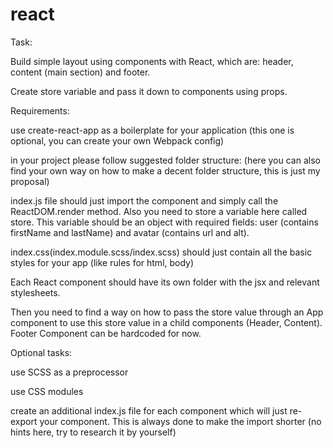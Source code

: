 # react
Task:

Build simple layout using components with React, which are: header, content (main section) and footer.

Create store variable and pass it down to components using props.

Requirements:

use create-react-app as a boilerplate for your application (this one is optional, you can create your own Webpack config)

in your project please follow suggested folder structure: (here you can also find your own way on how to make a decent folder structure, this is just my proposal) 

index.js file should just import the <App /> component and simply call the ReactDOM.render method. Also you need to store a variable here called store. This variable should be an object with required fields: user (contains firstName and lastName) and avatar (contains url and alt).

index.css(index.module.scss/index.scss) should just contain all the basic styles for your app (like rules for html, body)

Each React component should have its own folder with the jsx and relevant stylesheets.

Then you need to find a way on how to pass the store value through an App component to use this store value in a child components (Header, Content). Footer Component can be hardcoded for now. 

Optional tasks:

use SCSS as a preprocessor

use CSS modules

create an additional index.js file for each component which will just re-export your component. This is always done to make the import shorter (no hints here, try to research it by yourself) 